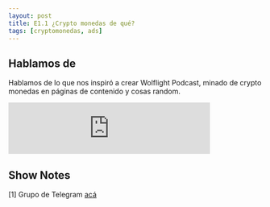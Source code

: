 ```yaml
---
layout: post
title: E1.1 ¿Crypto monedas de qué?
tags: [cryptomonedas, ads]
---
```



## Hablamos de  
Hablamos de lo que nos inspiró a crear Wolflight Podcast, minado de crypto monedas en páginas de contenido y cosas random.  


<iframe src="https://anchor.fm/wolflightpodcast/embed/episodes/E1-1-Crypto-monedas-de-qu-e12o27/a-a2dd7v" height="102px" width="400px" frameborder="0" scrolling="no"></iframe>  

## Show Notes

[1] Grupo de Telegram [acá](https://t.me/wolflightchat)  
  


